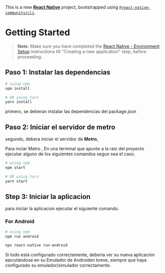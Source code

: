 This is a new [**React Native**](https://reactnative.dev) project, bootstrapped using [`@react-native-community/cli`](https://github.com/react-native-community/cli).

# Getting Started

>**Note**: Make sure you have completed the [React Native - Environment Setup](https://reactnative.dev/docs/environment-setup) instructions till "Creating a new application" step, before proceeding.

## Paso 1: Instalar las dependencias

```bash
# using npm
npm install

# OR using Yarn
yarn install
```

primero,  se deberan instalar las dependencias del package.json 

## Paso 2: Iniciar el servidor de metro

segundo, debera iniciar el servidor de  **Metro**, 

Para inciar Metro , En una terminal que apunte a la raiz del proyecto ejecutar alguno de los siguientes comandos segun sea el caso. 

```bash
# using npm
npm start

# OR using Yarn
yarn start
```

## Step 3: Iniciar la aplicacion

para iniciar la aplicacion ejecutar el siguiente comando.

### For Android

```bash
# using npm
npm run android

npx react-native run-android
```


Si todo está configurado correctamente, debería ver su nueva aplicación ejecutándose en su Emulador de Androiden breve, siempre que haya configurado su emulador/simulador correctamente.




